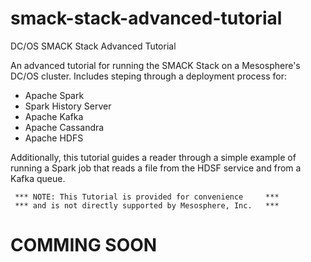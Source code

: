 # smack-stack-advanced-tutorial

DC/OS SMACK Stack Advanced Tutorial

An advanced tutorial for running the SMACK Stack on a Mesosphere's DC/OS cluster. Includes steping through a deployment process for:

- Apache Spark
- Spark History Server
- Apache Kafka
- Apache Cassandra
- Apache HDFS

Additionally, this tutorial guides a reader through a simple example of running a Spark job that reads a file from the HDSF service and from a Kafka queue. 

     *** NOTE: This Tutorial is provided for convenience     ***
     *** and is not directly supported by Mesosphere, Inc.   ***

# COMMING SOON 

